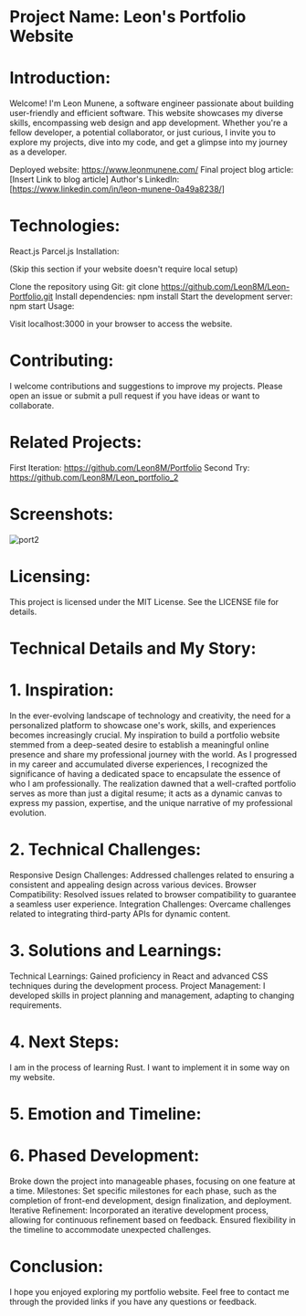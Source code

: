 # Project Name: Leon's Portfolio Website

# Introduction:

Welcome! I'm Leon Munene, a software engineer passionate about building user-friendly and efficient software. This website showcases my diverse skills, encompassing web design and app development. Whether you're a fellow developer, a potential collaborator, or just curious, I invite you to explore my projects, dive into my code, and get a glimpse into my journey as a developer.

Deployed website: https://www.leonmunene.com/
Final project blog article: [Insert Link to blog article]
Author's LinkedIn: [https://www.linkedin.com/in/leon-munene-0a49a8238/]

# Technologies:

React.js
Parcel.js
Installation:

(Skip this section if your website doesn't require local setup)

Clone the repository using Git: git clone https://github.com/Leon8M/Leon-Portfolio.git
Install dependencies: npm install
Start the development server: npm start
Usage:

Visit localhost:3000 in your browser to access the website.

# Contributing:

I welcome contributions and suggestions to improve my projects. Please open an issue or submit a pull request if you have ideas or want to collaborate.

# Related Projects:
First Iteration: https://github.com/Leon8M/Portfolio
Second Try: https://github.com/Leon8M/Leon_portfolio_2

# Screenshots:

![port2](https://github.com/Leon8M/Leon-Portfolio/assets/106140292/b9d312fc-15d1-483d-a334-a70c01183426)


# Licensing:

This project is licensed under the MIT License. See the LICENSE file for details.

# Technical Details and My Story:

# 1. Inspiration:

In the ever-evolving landscape of technology and creativity, the need for a personalized platform to showcase one's work, skills, and experiences becomes increasingly crucial. My inspiration to build a portfolio website stemmed from a deep-seated desire to establish a meaningful online presence and share my professional journey with the world.
As I progressed in my career and accumulated diverse experiences, I recognized the significance of having a dedicated space to encapsulate the essence of who I am professionally. The realization dawned that a well-crafted portfolio serves as more than just a digital resume; it acts as a dynamic canvas to express my passion, expertise, and the unique narrative of my professional evolution.


# 2. Technical Challenges:

Responsive Design Challenges:
Addressed challenges related to ensuring a consistent and appealing design across various devices.
Browser Compatibility:
Resolved issues related to browser compatibility to guarantee a seamless user experience.
Integration Challenges:
Overcame challenges related to integrating third-party APIs for dynamic content.


# 3. Solutions and Learnings:

Technical Learnings:
Gained proficiency in React and advanced CSS techniques during the development process.
Project Management:
I developed skills in project planning and management, adapting to changing requirements.


# 4. Next Steps:
I am in the process of learning Rust. I want to implement it in some way on my website.

# 5. Emotion and Timeline:

# 6. Phased Development:
Broke down the project into manageable phases, focusing on one feature at a time.
Milestones:
Set specific milestones for each phase, such as the completion of front-end development, design finalization, and deployment.
Iterative Refinement:
Incorporated an iterative development process, allowing for continuous refinement based on feedback.
Ensured flexibility in the timeline to accommodate unexpected challenges.


# Conclusion:

I hope you enjoyed exploring my portfolio website. Feel free to contact me through the provided links if you have any questions or feedback.
